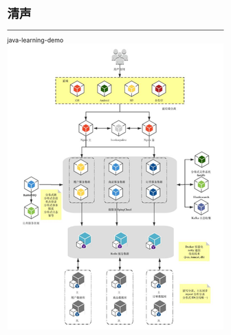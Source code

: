 # 清声
----------------------
java-learning-demo
![Image text](https://github.com/qingShengzzZ/foodie-shop/blob/master/extra/arch.jpg)